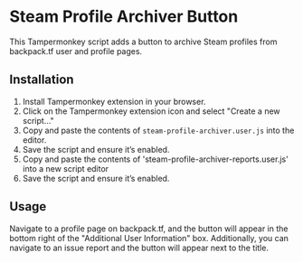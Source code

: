 # Steam Profile Archiver Button

This Tampermonkey script adds a button to archive Steam profiles from backpack.tf user and profile pages.

## Installation

1. Install Tampermonkey extension in your browser.
2. Click on the Tampermonkey extension icon and select "Create a new script..."
3. Copy and paste the contents of `steam-profile-archiver.user.js` into the editor.
4.  Save the script and ensure it’s enabled.
5. Copy and paste the contents of 'steam-profile-archiver-reports.user.js' into a new script editor
6. Save the script and ensure it’s enabled.

## Usage

Navigate to a profile page on backpack.tf, and the button will appear in the bottom right of the "Additional User Information" box.
Additionally, you can navigate to an issue report and the button will appear next to the title.
